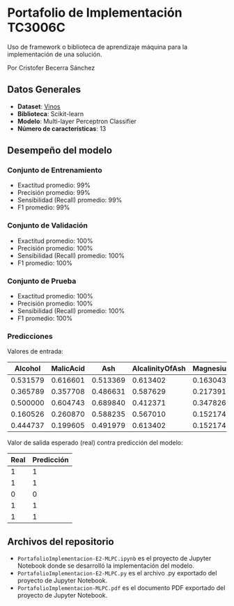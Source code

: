# Portafolio de Implementación TC3006C

Uso de framework o biblioteca de aprendizaje máquina para la implementación de una solución.

Por Cristofer Becerra Sánchez
## Datos Generales

- **Dataset**: [Vinos](https://github.com/crisb-7/Evidencia02-WineClassification/blob/bc502b04605e2fd18f3e6b1e3b637e2ea3dc2156/wine.data)
- **Biblioteca**: Scikit-learn
- **Modelo**: Multi-layer Perceptron Classifier
- **Número de características**: 13

## Desempeño del modelo

### Conjunto de Entrenamiento

- Exactitud promedio: 99%
- Precisión promedio: 99%
- Sensibilidad (Recall) promedio: 99%
- F1 promedio: 99%

### Conjunto de Validación

- Exactitud promedio: 100%
- Precisión promedio: 100%
- Sensibilidad (Recall) promedio: 100%
- F1 promedio: 100%

### Conjunto de Prueba
- Exactitud promedio: 100%
- Precisión promedio: 100%
- Sensibilidad (Recall) promedio: 100%
- F1 promedio: 100%

### Predicciones

Valores de entrada:

| Alcohol	| MalicAcid | Ash | AlcalinityOfAsh | Magnesium |	TotalPhenols |	Flavanoids |	NonflavanoidPhenols |	Proanthocyanins |	ColorIntensity |	Hue |	OD280/OD315 | Proline |
| ------- | --------- | --- | --------------- | --------- | ------------ | ----------- | -------------------- | --------------- | -------------- | ---- | ----------- | ------- |
| 0.531579 |	0.616601 |	0.513369 |	0.613402 |	0.163043 |	0.231034 |	0.263713 |	0.905660 |	0.381703 |	0.300341 |	0.292683 |	0.271062 |	0.169044 |
| 0.365789 |	0.357708 |	0.486631 |	0.587629 |	0.217391 |	0.241379 |	0.316456 |	1.000000 |	0.318612 |	0.121160 |	0.308943 |	0.743590 |	0.026391 |
| 0.500000 |	0.604743 |	0.689840 |	0.412371 |	0.347826 |	0.493103 |	0.436709 |	0.226415 |	0.495268 |	0.274744 |	0.447154 |	0.824176 |	0.350927 |
| 0.160526 |	0.260870 |	0.588235 | 0.567010	| 0.152174 |	0.334483 |	0.284810 |	0.660377 |	0.296530 |	0.129693 |	0.422764 |	0.542125 | 0.286733 |
| 0.444737 |	0.199605 |	0.491979 |	0.613402 |	0.152174 |	0.137931 |	0.299578 |	0.660377 |	0.384858 |	0.172355 |	0.325203 |	0.421245 |	0.149786 |

Valor de salida esperado (real) contra predicción del modelo:

| Real | Predicción |
| ---- | ---------- |
|	1 |	1 |
| 1 |	1 |
| 0 |	0 |
|	1 |	1 |
| 1 |	1 |

## Archivos del repositorio

- `PortafolioImplementacion-E2-MLPC.ipynb` es el proyecto de Jupyter Notebook donde se desarrolló la implementación del modelo.
- `PortafolioImplementacion-E2-MLPC.py` es el archivo .py exportado del proyecto de Jupyter Notebook.
- `PortafolioImplementacion-MLPC.pdf` es el documento PDF exportado del proyecto de Jupyter Notebook.
